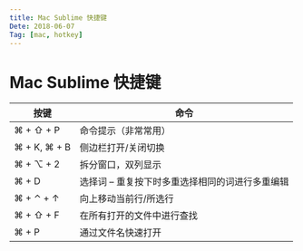 ```yaml
---
title: Mac Sublime 快捷键
Dete: 2018-06-07
Tag: [mac, hotkey]
---
```


# Mac Sublime 快捷键

| 按键         | 命令                                            |
| ------------ | ----------------------------------------------- |
| ⌘ + ⇧ + P    | 命令提示（非常常用）                            |
| ⌘ + K, ⌘ + B | 侧边栏打开/关闭切换                             |
| ⌘ + ⌥ + 2    | 拆分窗口，双列显示                              |
| ⌘ + D        | 选择词 – 重复按下时多重选择相同的词进行多重编辑 |
| ⌘ + ⌃ + ↑    | 向上移动当前行/所选行                           |
| ⌘ + ⇧ + F    | 在所有打开的文件中进行查找                      |
| ⌘ + P        | 通过文件名快速打开                              |

